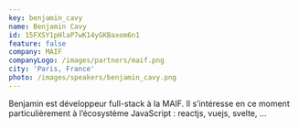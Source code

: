 ```yaml
---
key: benjamin_cavy
name: Benjamin Cavy
id: 15FXSY1pHlaP7wK14yGKBaxom6n1
feature: false
company: MAIF
companyLogo: /images/partners/maif.png
city: 'Paris, France'
photo: /images/speakers/benjamin_cavy.png
---
```

Benjamin est développeur full-stack à la MAIF. Il s’intéresse en ce moment particulièrement à l’écosystème JavaScript : reactjs, vuejs, svelte, …